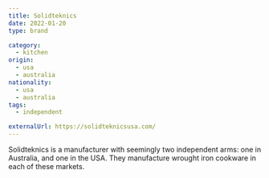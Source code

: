 ```yaml
---
title: Solidteknics
date: 2022-01-20
type: brand

category:
  - kitchen
origin:
  - usa
  - australia
nationality:
  - usa
  - australia
tags:
  - independent

externalUrl: https://solidteknicsusa.com/ 
---
```


Solidteknics is a manufacturer with seemingly two independent arms: one in
Australia, and one in the USA. They manufacture wrought iron cookware in each of
these markets.
